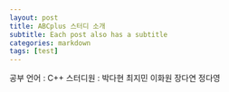 ```yaml
---
layout: post
title: ABCplus 스터디 소개
subtitle: Each post also has a subtitle
categories: markdown
tags: [test]
---
```

공부 언어 : C++
스터디원 : 박다현 최지민 이화원 장다연 정다영
